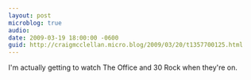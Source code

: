 ```yaml
---
layout: post
microblog: true
audio: 
date: 2009-03-19 18:00:00 -0600
guid: http://craigmcclellan.micro.blog/2009/03/20/t1357700125.html
---
```

I'm actually getting to watch The Office and 30 Rock when they're on.
